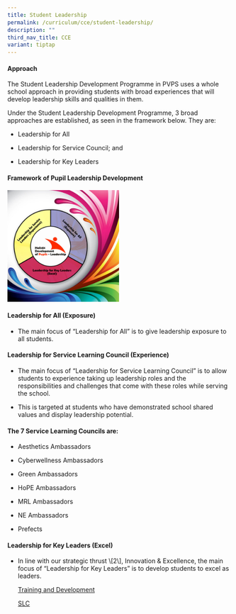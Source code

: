```yaml
---
title: Student Leadership
permalink: /curriculum/cce/student-leadership/
description: ""
third_nav_title: CCE
variant: tiptap
---
```

<h4>Approach</h4><p>The Student Leadership Development Programme in PVPS uses a whole school approach in providing students with broad experiences that will develop leadership skills and qualities in them.</p><p>Under the Student Leadership Development Programme, 3 broad approaches are established, as seen in the framework below. They are:</p><ul><li><p>Leadership for All</p></li><li><p>Leadership for Service Council; and</p></li><li><p>Leadership for Key Leaders</p></li></ul><h4>Framework of Pupil Leadership Development</h4><div class="isomer-image-wrapper"><img style="width: 50%;" height="auto" width="100%" alt="" src="/images/leadership-Web.jpg"></div><h4>Leadership for All (Exposure)</h4><ul data-tight="true" class="tight"><li><p>The main focus of “Leadership for All” is to give leadership exposure to all students.</p></li></ul><h4>Leadership for Service Learning Council (Experience)</h4><ul><li><p>The main focus of “Leadership for Service Learning Council” is to allow students to experience taking up leadership roles and the responsibilities and challenges that come with these roles while serving the school.</p></li><li><p>This is targeted at students who have demonstrated school shared values and display leadership potential.</p></li></ul><h4>The 7 Service Learning Councils are:</h4><ul><li><p>Aesthetics Ambassadors</p></li><li><p>Cyberwellness Ambassadors</p></li><li><p>Green Ambassadors</p></li><li><p>HoPE Ambassadors</p></li><li><p>MRL Ambassadors</p></li><li><p>NE Ambassadors</p></li><li><p>Prefects</p></li></ul><h4>Leadership for Key Leaders (Excel)</h4><ul data-tight="true" class="tight"><li><p>In line with our strategic thrust \[2\], Innovation &amp; Excellence, the main focus of “Leadership for Key Leaders” is to develop students to excel as leaders.</p><p></p><p><a href="/curriculum/cce/pupil-leadership/training-n-development/" rel="noopener noreferrer nofollow" target="_blank">Training and Development</a></p><p><a href="/curriculum/cce/pupil-leadership/slc/" rel="noopener noreferrer nofollow" target="_blank">SLC</a></p></li></ul><p></p>
